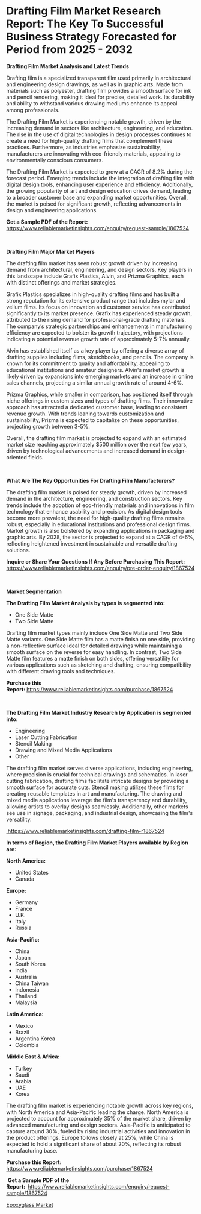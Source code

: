 <p><h1>Drafting Film Market Research Report: The Key To Successful Business Strategy Forecasted for Period from 2025 - 2032</h1></p><p><strong>Drafting Film Market Analysis and Latest Trends</strong></p>
<p><p>Drafting film is a specialized transparent film used primarily in architectural and engineering design drawings, as well as in graphic arts. Made from materials such as polyester, drafting film provides a smooth surface for ink and pencil rendering, making it ideal for precise, detailed work. Its durability and ability to withstand various drawing mediums enhance its appeal among professionals.</p><p>The Drafting Film Market is experiencing notable growth, driven by the increasing demand in sectors like architecture, engineering, and education. The rise in the use of digital technologies in design processes continues to create a need for high-quality drafting films that complement these practices. Furthermore, as industries emphasize sustainability, manufacturers are innovating with eco-friendly materials, appealing to environmentally conscious consumers.</p><p>The Drafting Film Market is expected to grow at a CAGR of 8.2% during the forecast period. Emerging trends include the integration of drafting film with digital design tools, enhancing user experience and efficiency. Additionally, the growing popularity of art and design education drives demand, leading to a broader customer base and expanding market opportunities. Overall, the market is poised for significant growth, reflecting advancements in design and engineering applications.</p></p>
<p><strong>Get a Sample PDF of the Report:&nbsp;</strong> <a href="https://www.reliablemarketinsights.com/enquiry/request-sample/1867524?utm_campaign=3258&utm_medium=2&utm_source=Github&utm_content=ia&utm_term=01042025&utm_id=drafting-film">https://www.reliablemarketinsights.com/enquiry/request-sample/1867524</a></p>
<p>&nbsp;</p>
<p><strong>Drafting Film Major Market Players</strong></p>
<p><p>The drafting film market has seen robust growth driven by increasing demand from architectural, engineering, and design sectors. Key players in this landscape include Grafix Plastics, Alvin, and Prizma Graphics, each with distinct offerings and market strategies.</p><p>Grafix Plastics specializes in high-quality drafting films and has built a strong reputation for its extensive product range that includes mylar and vellum films. Its focus on innovation and customer service has contributed significantly to its market presence. Grafix has experienced steady growth, attributed to the rising demand for professional-grade drafting materials. The company’s strategic partnerships and enhancements in manufacturing efficiency are expected to bolster its growth trajectory, with projections indicating a potential revenue growth rate of approximately 5-7% annually.</p><p>Alvin has established itself as a key player by offering a diverse array of drafting supplies including films, sketchbooks, and pencils. The company is known for its commitment to quality and affordability, appealing to educational institutions and amateur designers. Alvin's market growth is likely driven by expansions into emerging markets and an increase in online sales channels, projecting a similar annual growth rate of around 4-6%.</p><p>Prizma Graphics, while smaller in comparison, has positioned itself through niche offerings in custom sizes and types of drafting films. Their innovative approach has attracted a dedicated customer base, leading to consistent revenue growth. With trends leaning towards customization and sustainability, Prizma is expected to capitalize on these opportunities, projecting growth between 3-5%.</p><p>Overall, the drafting film market is projected to expand with an estimated market size reaching approximately $500 million over the next few years, driven by technological advancements and increased demand in design-oriented fields.</p></p>
<p>&nbsp;</p>
<p><strong>What Are The Key Opportunities For Drafting Film Manufacturers?</strong></p>
<p><p>The drafting film market is poised for steady growth, driven by increased demand in the architecture, engineering, and construction sectors. Key trends include the adoption of eco-friendly materials and innovations in film technology that enhance usability and precision. As digital design tools become more prevalent, the need for high-quality drafting films remains robust, especially in educational institutions and professional design firms. Market growth is also bolstered by expanding applications in packaging and graphic arts. By 2028, the sector is projected to expand at a CAGR of 4-6%, reflecting heightened investment in sustainable and versatile drafting solutions.</p></p>
<p><strong>Inquire or Share Your Questions If Any Before Purchasing This Report:</strong> <a href="https://www.reliablemarketinsights.com/enquiry/pre-order-enquiry/1867524?utm_campaign=3258&utm_medium=2&utm_source=Github&utm_content=ia&utm_term=01042025&utm_id=drafting-film">https://www.reliablemarketinsights.com/enquiry/pre-order-enquiry/1867524</a></p>
<p>&nbsp;</p>
<p><strong>Market Segmentation</strong></p>
<p><strong>The Drafting Film Market Analysis by types is segmented into:</strong></p>
<p><ul><li>One Side Matte</li><li>Two Side Matte</li></ul></p>
<p><p>Drafting film market types mainly include One Side Matte and Two Side Matte variants. One Side Matte film has a matte finish on one side, providing a non-reflective surface ideal for detailed drawings while maintaining a smooth surface on the reverse for easy handling. In contrast, Two Side Matte film features a matte finish on both sides, offering versatility for various applications such as sketching and drafting, ensuring compatibility with different drawing tools and techniques.</p></p>
<p><strong>Purchase this Report:&nbsp;</strong><a href="https://www.reliablemarketinsights.com/purchase/1867524?utm_campaign=3258&utm_medium=2&utm_source=Github&utm_content=ia&utm_term=01042025&utm_id=drafting-film">https://www.reliablemarketinsights.com/purchase/1867524</a></p>
<p>&nbsp;</p>
<p><strong>The Drafting Film Market Industry Research by Application is segmented into:</strong></p>
<p><ul><li>Engineering</li><li>Laser Cutting Fabrication</li><li>Stencil Making</li><li>Drawing and Mixed Media Applications</li><li>Other</li></ul></p>
<p><p>The drafting film market serves diverse applications, including engineering, where precision is crucial for technical drawings and schematics. In laser cutting fabrication, drafting films facilitate intricate designs by providing a smooth surface for accurate cuts. Stencil making utilizes these films for creating reusable templates in art and manufacturing. The drawing and mixed media applications leverage the film's transparency and durability, allowing artists to overlay designs seamlessly. Additionally, other markets see use in signage, packaging, and industrial design, showcasing the film's versatility.</p></p>
<p><a href="https://www.reliablemarketinsights.com/drafting-film-r1867524?utm_campaign=3258&utm_medium=2&utm_source=Github&utm_content=ia&utm_term=01042025&utm_id=drafting-film">&nbsp;https://www.reliablemarketinsights.com/drafting-film-r1867524</a></p>
<p><strong>In terms of Region, the Drafting Film Market Players available by Region are:</strong></p>
<p>
    <p> <strong> North America: </strong>
        <ul>
            <li>United States</li>
            <li>Canada</li>
        </ul>
        </p> 
    <p> <strong> Europe: </strong>
        <ul>
            <li>Germany</li>
            <li>France</li>
            <li>U.K.</li>
            <li>Italy</li>
            <li>Russia</li>
        </ul>
        </p> 
    <p> <strong> Asia-Pacific: </strong>
        <ul>
            <li>China</li>
            <li>Japan</li>
            <li>South Korea</li>
            <li>India</li>
            <li>Australia</li>
            <li>China Taiwan</li>
            <li>Indonesia</li>
            <li>Thailand</li>
            <li>Malaysia</li>
        </ul>
        </p> 
    <p> <strong> Latin America: </strong>
        <ul>
            <li>Mexico</li>
            <li>Brazil</li>
            <li>Argentina Korea</li>
            <li>Colombia</li>
        </ul>
        </p> 
    <p> <strong> Middle East & Africa: </strong>
        <ul>
            <li>Turkey</li>
            <li>Saudi</li>
            <li>Arabia</li>
            <li>UAE</li>
            <li>Korea</li>
        </ul>
    </p>
    </p>
<p><p>The drafting film market is experiencing notable growth across key regions, with North America and Asia-Pacific leading the charge. North America is projected to account for approximately 35% of the market share, driven by advanced manufacturing and design sectors. Asia-Pacific is anticipated to capture around 30%, fueled by rising industrial activities and innovation in the product offerings. Europe follows closely at 25%, while China is expected to hold a significant share of about 20%, reflecting its robust manufacturing base.</p></p>
<p><strong>Purchase this Report: </strong><a href="https://www.reliablemarketinsights.com/purchase/1867524?utm_campaign=3258&utm_medium=2&utm_source=Github&utm_content=ia&utm_term=01042025&utm_id=drafting-film">https://www.reliablemarketinsights.com/purchase/1867524</a></p>
<p>&nbsp;<strong>Get a Sample PDF of the Report:&nbsp;&nbsp;</strong><a href="https://www.reliablemarketinsights.com/enquiry/request-sample/1867524?utm_campaign=3258&utm_medium=2&utm_source=Github&utm_content=ia&utm_term=01042025&utm_id=drafting-film">https://www.reliablemarketinsights.com/enquiry/request-sample/1867524</a></p>
<p><strong></strong></p>
<p><p><a href="https://github.com/sharphadan/Market-Research-Report-List-1/blob/main/epoxyglass-market.md?utm_campaign=3258&utm_medium=2&utm_source=Github&utm_content=ia&utm_term=01042025&utm_id=drafting-film">Epoxyglass Market</a></p></p>